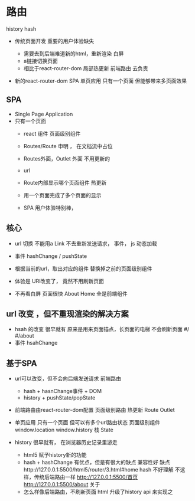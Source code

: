 # 路由


history
hash 


- 传统页面开发
    重要的用户体验缺失
    - 需要去到后端难道新的html，重新渲染
        白屏
    - a链接切换页面
    - 相比于react-router-dom   局部热更新
    前端路由 去负责

- 新的react-router-dom SPA  单页应用
   只有一个页面 但能够带来多页面效果

## SPA
- Single Page Application
- 只有一个页面
    - react 组件
        页面级别组件
    - Routes/Route 申明 ， 在文档流中占位
    - Routes外面，Outlet 外面 不用更新的
    - url 
    - Route内部显示哪个页面组件
        热更新
    
    - 用一个页面完成了多个页面的显示
    - SPA 用户体验特别棒，

## 核心
- url 切换
    不能用a
    Link 
    不去重新发送请求，
    事件， js  动态加载

- 事件   hashChange / pushState
- 根据当前的url，取出对应的组件
     替换掉之前的页面级别组件
- 体验是
   URl改变了， 竟然不用刷新页面
- 不再看白屏
    页面很快
    About
    Home 全是前端组件

## url 改变 ，但不重现渲染的解决方案
- hsah 的改变 很早就有
        原来是用来页面锚点，长页面的电梯
        不会刷新页面
        #/
        #/about
- 事件
     hsahChange

## 基于SPA
- url可以改变，但不会向后端发送请求 前端路由
    - hash + hasnChange事件 + DOM
    - history + pushState/popState
- 前端路由由react-router-dom配置  页面级别路由
  热更新 Route
  Outlet
- 单页应用
   只有一个页面 但可以有多个url路由状态
   页面级别组件
   window.location  window.history
   栈
   State

- history
   很早就有， 在浏览器历史记录里游走
   - html5 赋予history新的功能
   - hash + hashChange 有优点，但是有很大的缺点
       兼容性好
       缺点http://127.0.0.1:5500/html5/router/3.html#home
       hash 不好理解
       不这样，传统后端路由一样
       http://127.0.0.1:5500/首页
       http://127.0.0.1:5500/about 关于
    - 怎么样像后端路由，不刷新页面
    html 升级了history api 来实现之